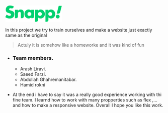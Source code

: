 ![Snapp-logo](image/snappTextLogo.svg)

In this project we try to train ourselves and make a website just exactly same as the original
> Actuly it is somehow like a homeworke and it was kind of fun

- ### Team members. 
   - Arash Liravi. 
   - Saeed Farzi. 
   - Abdollah Ghahremanitabar. 
   - Hamid rokni

- At the end i have to say it was a really good experience working with thi fine team.
  I learnd how to work with many propperties such as flex ,... and how to make a responsive website.
  Overall I hope you like this work.
